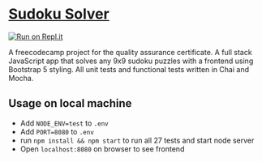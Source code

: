 # [Sudoku Solver](https://www.freecodecamp.org/learn/quality-assurance/quality-assurance-projects/sudoku-solver)
[![Run on Repl.it](https://repl.it/badge/github/panda4817/sudoku-solver-js)](https://repl.it/@Panda4817/sudoku-solver-js)

A freecodecamp project for the quality assurance certificate. A full stack JavaScript app that solves any 9x9 sudoku puzzles with a frontend using Bootstrap 5 styling. All unit tests and functional tests written in Chai and Mocha.

## Usage on local machine

- Add `NODE_ENV=test` to `.env`
- Add `PORT=8080` to `.env`
- run `npm install && npm start` to run all 27 tests and start node server
- Open `localhost:8080` on browser to see frontend